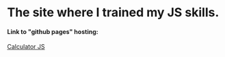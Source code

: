 # The site where I trained my JS skills.

#### Link to "github pages" hosting: 
[Calculator JS](https://slab3.github.io/calc-scss-js/) 

